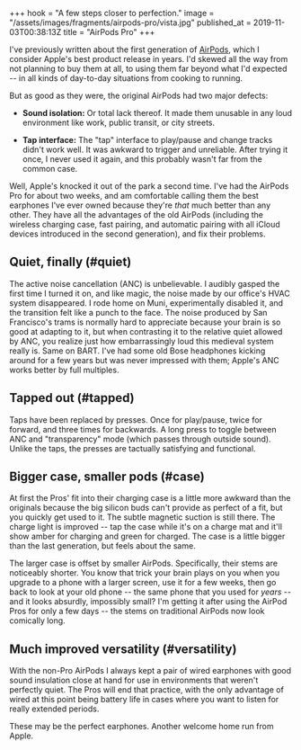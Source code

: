 +++
hook = "A few steps closer to perfection."
image = "/assets/images/fragments/airpods-pro/vista.jpg"
published_at = 2019-11-03T00:38:13Z
title = "AirPods Pro"
+++

I've previously written about the first generation of [AirPods](/fragments/airpods), which I consider Apple's best product release in years. I'd skewed all the way from not planning to buy them at all, to using them far beyond what I'd expected -- in all kinds of day-to-day situations from cooking to running.

But as good as they were, the original AirPods had two major defects:

* **Sound isolation:** Or total lack thereof. It made them unusable in any loud environment like work, public transit, or city streets.

* **Tap interface:** The "tap" interface to play/pause and change tracks didn't work well. It was awkward to trigger and unreliable. After trying it once, I never used it again, and this probably wasn't far from the common case.

Well, Apple's knocked it out of the park a second time. I've had the AirPods Pro for about two weeks, and am comfortable calling them the best earphones I've ever owned because they're _that_ much better than any other. They have all the advantages of the old AirPods (including the wireless charging case, fast pairing, and automatic pairing with all iCloud devices introduced in the second generation), and fix their problems.

## Quiet, finally (#quiet)

The active noise cancellation (ANC) is unbelievable. I audibly gasped the first time I turned it on, and like magic, the noise made by our office's HVAC system disappeared. I rode home on Muni, experimentally disabled it, and the transition felt like a punch to the face. The noise produced by San Francisco's trams is normally hard to appreciate because your brain is so good at adapting to it, but when contrasting it to the relative quiet allowed by ANC, you realize just how embarrassingly loud this medieval system really is. Same on BART. I've had some old Bose headphones kicking around for a few years but was never impressed with them; Apple's ANC works better by full multiples.

## Tapped out (#tapped)

Taps have been replaced by presses. Once for play/pause, twice for forward, and three times for backwards. A long press to toggle between ANC and "transparency" mode (which passes through outside sound). Unlike the taps, the presses are tactually satisfying and functional.

## Bigger case, smaller pods (#case)

At first the Pros' fit into their charging case is a little more awkward than the originals because the big silicon buds can't provide as perfect of a fit, but you quickly get used to it. The subtle magnetic suction is still there. The charge light is improved -- tap the case while it's on a charge mat and it'll show amber for charging and green for charged. The case is a little bigger than the last generation, but feels about the same.

The larger case is offset by smaller AirPods. Specifically, their stems are noticeably shorter. You know that trick your brain plays on you when you upgrade to a phone with a larger screen, use it for a few weeks, then go back to look at your old phone -- the same phone that you used for _years_ -- and it looks absurdly, impossibly small? I'm getting it after using the AirPod Pros for only a few days -- the stems on traditional AirPods now look comically long.

## Much improved versatility (#versatility)

With the non-Pro AirPods I always kept a pair of wired earphones with good sound insulation close at hand for use in environments that weren't perfectly quiet. The Pros will end that practice, with the only advantage of wired at this point being battery life in cases where you want to listen for really extended periods.

These may be the perfect earphones. Another welcome home run from Apple.
